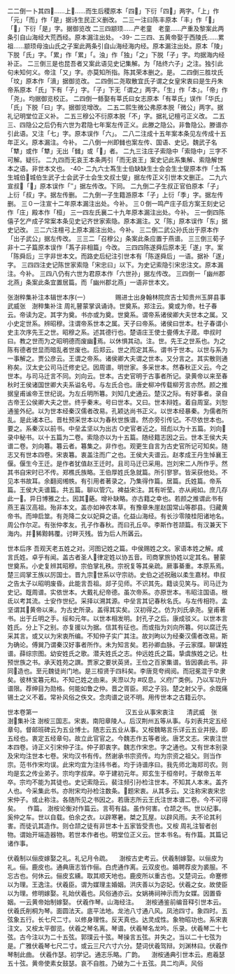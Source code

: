 <!-- { "loadSidebar": true } -->
二二倒一卜其四&#62562;……上&#62562;……而生后稷原本「四&#62562;」下衍「四&#62562;」两字。「上」作「元」「而」作「是」据诗生民正义删改。
二三一注曰陈丰原本「丰」作「&#62562;」「&#62562;」下衍「是」字。据御览改
二三四颛顼……产老童　老童……产重及黎案此两条引自山海经大荒西经。原本漏注出处。
-39-
二三四、五黄帝娶于西陵氏……累祖……颛顼母浊山氏之子案此两条引自山海经海内经。原本漏注出处。原本「陵」下脱「氏」字。「累」作「累」「。浊」作「独」「之」下脱「子」字。均据海内经补正。
二三倒三是也昆吾者又案此语见史记集解。为「陆终六子」之注。独引此句未知何义。帝注「又」字。亦莫知所指。陈其荣本删之。是。
二四倒三胜坟氏「坟」原本作「濆」据御览改。
二四倒二尧取散宜氏子谓之女皇宋衷曰是生丹朱帝系原本「氏」下有「子」字。「子」下无「谓之」两字。「生」作「本」。「帝」作「尧」。均据御览校正。
二四倒一鲧娶有莘氏曰女志原本「有莘氏」误作「华氏」「氏」下脱「曰」字。据御览增改。
二五二熙生微公弗原本脱「微公」两字。据礼记明堂位正义补。
二五三穆公不衍原本脱「不」字。据礼记檀弓正义改。
二五三、四隐公之后仍有六世为君隐七年案左传正义。此滕之隐公。非鲁隐公。滕谱亦引此语。又注「七」字。原本误作「六」。
二八二注成十五年案本条见左传成十五年正义。原本漏注。今补。
二八倒一州即雠也案左传、国语、史记。魏武子名「犨」或作「犨」无出「雠」或「」者。
二九三注庄子索隐中「索隐中」三字不可解。疑衍。
二九四而无哀王本条两引「而无哀王」案史记此系集解、索隐解世本之语。非世本文也。
-40-
二九六士蒍生士伯缺缺生士会会生士燮原本作「士蒍生城伯&#62802;城伯生武子士会武子士会生文叔士燮」据左传正义引世本文删正。
二九六宣叔&#61812;「&#61812;」原本误作「&#61151;」据左传改。下同。
二九倒二子生叔正官伯原本「子」上衍「叔」字。据左传删。
二九倒一子生籍游原本「子」上衍「季」字。据左传删。
三０一注宣十二年原本漏注出处。今补。
三０倒一鸣产庄子启方案王刻史记作「庄」殿本作「桓」
三一四左氏襄二十九年原本漏注出处。今补。
三一倒四陈僖子乞产成子常案本条见史记齐世家索隐。原本漏注。又「陈」原本误作「东」据史记改。
三二六注檀弓上原本漏注出处。今补。
三二倒二武公孙氏出于原本作「出子武公」据左传改。
三三二「召穆公」条案此条应置于燕谱。
三三倒三荀子非十二子篇原本误作「蒍子非相篇」今改。
三四四陈遂舜后原本无「遂」字。案「陈舜后」三字非世本文。而路史后纪注引世本有「陈遂舜后」一语。据补「遂」字。
三四四注史记陈世家索隐「宋忠曰」以下。为史记索隐引宋忠注文。原本漏注。今补。
三四八仍有六世为君原本作「六世孙」据左传改。
三四倒一「幽州郡北燕」条案此条宜置居篇。而「幽州郡北燕」一语非世本文。



张澍稡集补注本辑世本序(一）
　　　　赐进士出身翰林院庶吉士知贵州玉屏县事武威张　澍稡集补注
周礼瞽蒙掌讽诵诗。世奠系。郑注云。奠或为帝。杜子春云。帝读为定。其字为奠。书亦或为奠。世奠系。谓帝系诸侯卿大夫世本之属。又小史定世系。辨昭穆。注谓帝系世本之属。天子曰帝系。诸侯曰世本。杜子春谓小史主次序先王之世。昭穆之系。述其德行也。楚语庄王使士亹傅太子葴。申叔时曰。教之世而为之昭明德而废幽&#62645;焉。以休惧其动。注。世。先王之世系也。为之陈有德者世显而暗乱者世废也。后郑云。世之而定其系。谓书于世本。以世与系为一事解之。贾公彦云。王谓之帝系。诸侯卿大夫谓之世本。又分言之。其实散则通称矣。汉太史公司马迁修史记。因周谱。明世家。多采世本。然春秋正义云。今之世本。与司马迁言不同。刘向云。世本。古史官明于古事者所记。录黄帝以来至春秋时王侯诸国世卿大夫系谥名号。与左氏合也。唐史柳冲传载柳芳言亦然。颜之推据皇甫谧帝王世纪说。为左丘明所篹。刘知几史通云。楚汉之际。有好事者。录自古帝王公侯卿大夫之世。终乎秦末。号曰世本。又曰。世本辩姓。着自周室。刘恕通鉴外纪。以为世本经秦汉儒者改易。孔颖达尚书正义。以世本经暴秦。为儒者所乱。是此诸本已。晋杜预采世本以为春秋世族谱。然亦旁引传记。不尽依世本也。要之。系秦汉以前书。中垒孟坚以为出古
O史官者近之。班彪以为十五篇。刘向&#63049;录中秘书。以十五篇为二卷。索隐亦以为十五篇。随经籍志因之云。世本王侯大夫谱二卷。刘向篹。篹云者。篹集之。非作也。观更生自言为古史官所记可知矣。随志又有世本四卷。宋衷篹。衷盖注而广之也。王侯大夫谱云。赵孝成王丹生悼襄王偃。偃生今王迁。是作者犹值赵王迁时。且司马迁已采用。岂刘宋二人所作乎。然其书自宋时已不传。郑樵氏族略。王伯厚姓氏急就篇。所引寥寥。皆采获他处。不见本书故耳。余翻阅缃帙。有引用者著录之。乃集得作篇。居篇。氏姓篇。帝系篇。王侯大夫谱篇。共五篇。聊以管穴。裨益宋注。其有听莹。亦从阙如。庶几存此一&#61411;。异日博雅之士。因其蕝。增补缺略。亦古籍之幸也。若颜之推谓此书有燕王喜汉高祖。殆非本文。盖亦如神农本草。有豫章朱崖赵国常山等郡县。归藏黄帝书。而坤启筮。有尧降二女以妃舜之语。化益山海经。有长沙零陵桂阳诸地名。周公作尔疋。有张仲孝友。孔子作春秋。而曰孔丘卒。李斯作苍颉篇。有汉兼天下海内。并&#61160;豨黥韩覆。讨畔灭残。皆为后人所羼云。

世本后序
吾观天老五姓之对。河图记姓之篇。中侯赐姓之文。家语本姓之解。咸言氏姓。卓乎有闻。盖古者圣人&#60010;律定姓以协五音。司商掌旅协姓以定其名。瞽蒙世奠系。小史复辨其昭穆。宗伯掌礼秩。宗祝复等其亲疏。厥事綦重。本原系焉。楚三闾掌王族以厉国士。晋九宗&#63049;世系以守宗祊。史伯之述祝融以柔生嘉材。申叔之告太子以昭明废昏。此能言吾祖。郯子见师。不识其先。籍谈见笑与。司马迁为史记。既&#61147;周谱。实依世本。大戴礼纪帝德。虽次帝系。亦原世本。韦昭注国语。根氐以考其流。士安作世纪。采择以溯其源。中垒言其记春秋名氏。与左传相符。孟坚谓其&#63049;黄帝以来。为古史所录。盖得其实矣。汉初得之。仿为刘氏承尧。皇甫著书。出于丘明之手。绥和元年。以世本相发明。封孔子之后。康成驳义。以世本言姓氏。分上下之别。亦复援以为据。信其有征也。而或指为刘向所篹。何以腐迁先采其言。或又以为宋衷所编。不知仲子实广其注。故刘昫以为经秦汉儒者改易。斯为确论。傅巽乃谓秦汉好事者所作。未为知言矣。若孙卿血脉。子云家牒。聊谋姓谱。薛综宗图。幼安姓氏之歌。潜夫姓氏之志。仲远姓氏之篇。挚虞族姓之记。杜预世族之书。承天姓苑之譔。贾家之要状英贤。王俭之百家集谱。皆因袭此书。非同&#61793;造也。至元魏徒尚门地。是三桓贤于四科矣。李唐竞夸阀阅。而冠冕混于皁隶矣。彼林宝篹元和。不知己姓之由来。夹漈以为
#叹息。义府广类例。乃以军功升谱限。荐绅目为勋格。何能如鲁之仲。晋之胥臣。郑之子羽。楚之射父乎。余既痛锡土之义不着。常补风俗之佚文。念肉谱之说不明。用传世本之古籍云尔。

世本卷第一
　　　　　　　　　　　　　　汉五业从事宋衷注　　清武威　张　澍&#59910;集补注
澍桉三国志。宋衷。南阳章陵人。后汉荆州五等从事。与刘表共定五经章句。督邮班碑云为五业博士。随志云五业从事。又桉魏略言乐详云五业并授。即五经也。衷定五经章句。故立此官官之。今魏志作五等者讹。唐艺文志。宋衷注世本四卷。诗正义引宋仲子注。仲子即衷字。魏志作宋忠。字之通也。又有世本别录及宋均注世本七卷。宋均汉书有传。然谢承书宗资传。均为宗资之祖父。则当作宗。范书作宋均误。此宋均宜为注纬书者。均于诗谱序曰。我先师北海郑司农。则均是玄之传业弟子。宗均字叔庠。卒于建初元年。郑玄生于桓帝时。于献帝五年卒。宗均不能为其徒也。史记索隐云。裴注频引孙检注世本。不知其人本末。盖齐人也。今采集此书。亦附宋均孙检注数条。&#62442;题宋衷。从其多云。又注称宋衷宋忠宋仲子。或止称注。各随所见之书因之。若唐志所云王氏注世本谱二卷。今不可得矣。
　作篇。
澍桉论衡对作篇云。言苟有益。虽作何害。仓颉之书。世以纪事。奚仲之车。世以自载。伯余之衣。以辟寒暑。桀之瓦屋。以辟风雨。夫不论其利害。而徒讥其造作。则仓颉之徒有非世本十五家皆受责也。又桉
周礼注智者创物。谓始开端造器物。若世本作者也。明堂位正义云。世本书名。有作篇。其篇记诸作事。

伏羲制以俪皮嫁娶之礼。礼记月令疏。
　澍桉古史考云。伏羲制嫁娶。以俪皮为礼。俪。鹿皮也。通典唐志皆作俪。白虎通作离。云双皮也。婚聘荐皮为裘服。不忘古也。何休云。俪皮玄纁。取其顺天地也。鹿皮所以重古也。又楚词云。命蹇修以为理。王逸注。伏羲臣。谓为媒理主婚姻。洪庆善以为宓妃。伏羲之女。故使臣以为理。修明嫁娶。礼始伏羲也。风俗通亦云。女娲祷祠神示而为女媒。因置昏姻。一云黄帝始制嫁娶。
伏羲作琴。山海经注。
　澍桉通鉴前编音释引世本云。伏羲氏削桐为琴。面圆法天。底平法地。龙池八寸通八风。凤池四寸。象四时。五弦象五行。长七尺二寸。以修身理性。反天真也。达灵成性。象物昭功也。系宋衷注文。又桉太平御览。伏羲之琴名离。琴谱。伏羲琴名龙吟。乐录。伏羲琴二十七弦。古今注以为二十五弦。郭璞云十弦。琴操言五弦。并失之。当以二十七弦为是。广雅伏羲琴七尺二寸。或云三尺六寸六分。楚词伏羲驾辩。刘渊林曰。伏羲作琴制此曲。
伏羲作瑟。初学记。通志乐略。广韵。
　澍桉通典引世本云。庖羲瑟五十弦。黄帝使素女鼓瑟。哀不自胜。乃破为二十五弦。具二均声。风俗
